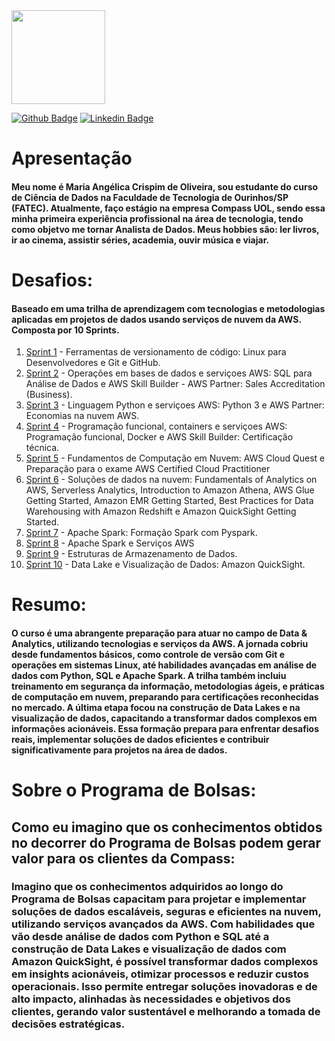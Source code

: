 
<img src="https://avatars.githubusercontent.com/u/142120467?v=4" width="150">

[![Github Badge](https://img.shields.io/badge/-Github-000?style=flat-square&logo=Github&logoColor=white&link=https://github.com/)](https://github.com/mariaangelicaoliveira)
[![Linkedin Badge](https://img.shields.io/badge/-LinkedIn-blue?style=flat-square&logo=Linkedin&logoColor=white&link=https://www.linkedin.com/in/mariaangelicaoliveira/)](https://www.linkedin.com/in/mariaangelicaoliveira/)

# Apresentação
#### Meu nome é Maria Angélica Crispim de Oliveira, sou estudante do curso de Ciência de Dados na Faculdade de Tecnologia de Ourinhos/SP (FATEC). Atualmente, faço estágio na empresa Compass UOL, sendo essa minha primeira experiência profissional na área de tecnologia, tendo como objetvo me tornar Analista de Dados. Meus hobbies são: ler livros, ir ao cinema, assistir séries, academia, ouvir música e viajar.


# Desafios: 
#### Baseado em uma trilha de aprendizagem com tecnologias e metodologias aplicadas em projetos de dados usando serviços de nuvem da AWS. Composta por 10 Sprints.

1. [Sprint 1](Sprint_1/README.md) -  Ferramentas de versionamento de código: Linux para Desenvolvedores e Git e GitHub.
2. [Sprint 2](Sprint_2/README.md) - Operações em bases de dados e serviçoes AWS: SQL para Análise de Dados e AWS Skill Builder - AWS Partner: Sales Accreditation (Business).
3. [Sprint 3](Sprint_3/README.md) -  Linguagem Python e serviçoes AWS: Python 3 e AWS Partner: Economias na nuvem AWS.
4. [Sprint 4](Sprint_4/README.md) - Programação funcional, containers e serviçoes AWS: Programação funcional, Docker e AWS Skill Builder: Certificação técnica.
5. [Sprint 5](Sprint_5/README.md) - Fundamentos de Computação em Nuvem: AWS Cloud Quest e Preparação para o exame AWS Certified Cloud Practitioner
6. [Sprint 6](Sprint_6/README.md) - Soluções de dados na nuvem: Fundamentals of Analytics on AWS, Serverless Analytics, Introduction to Amazon Athena, AWS Glue Getting Started, Amazon EMR Getting Started, Best Practices for Data Warehousing with Amazon Redshift e Amazon QuickSight Getting Started.
7. [Sprint 7](Sprint_7/README.md) - Apache Spark: Formação Spark com Pyspark.
8. [Sprint 8](Sprint_8/README.md) - Apache Spark e Serviços AWS
9. [Sprint 9](Sprint_9/README.md) - Estruturas de Armazenamento de Dados.
10. [Sprint 10](Sprint_10/README.md) - Data Lake e Visualização de Dados: Amazon QuickSight.


# Resumo:
#### O curso é uma abrangente preparação para atuar no campo de Data & Analytics, utilizando tecnologias e serviços da AWS. A jornada cobriu desde fundamentos básicos, como controle de versão com Git e operações em sistemas Linux, até habilidades avançadas em análise de dados com Python, SQL e Apache Spark. A trilha também incluiu treinamento em segurança da informação, metodologias ágeis, e práticas de computação em nuvem, preparando para certificações reconhecidas no mercado. A última etapa focou na construção de Data Lakes e na visualização de dados, capacitando a transformar dados complexos em informações acionáveis. Essa formação prepara para enfrentar desafios reais, implementar soluções de dados eficientes e contribuir significativamente para projetos na área de dados.

# Sobre o Programa de Bolsas:

## Como eu imagino que os conhecimentos obtidos no decorrer do Programa de Bolsas podem gerar valor para os clientes da Compass:

### Imagino que os conhecimentos adquiridos ao longo do Programa de Bolsas capacitam para projetar e implementar soluções de dados escaláveis, seguras e eficientes na nuvem, utilizando serviços avançados da AWS. Com habilidades que vão desde análise de dados com Python e SQL até a construção de Data Lakes e visualização de dados com Amazon QuickSight, é possível transformar dados complexos em insights acionáveis, otimizar processos e reduzir custos operacionais. Isso permite entregar soluções inovadoras e de alto impacto, alinhadas às necessidades e objetivos dos clientes, gerando valor sustentável e melhorando a tomada de decisões estratégicas.
